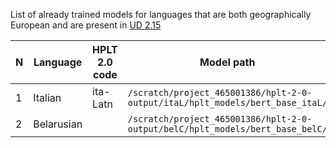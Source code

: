 List of already trained models for languages that are both geographically European and are present in [UD 2.15](https://universaldependencies.org/#download) 

|N|Language|HPLT 2.0 code|Model path|
|-|--------|-------------|----------|
|1|Italian|ita-Latn|`/scratch/project_465001386/hplt-2-0-output/itaL/hplt_models/bert_base_itaL/`|
|2|Belarusian| |`/scratch/project_465001386/hplt-2-0-output/belC/hplt_models/bert_base_belC/`|